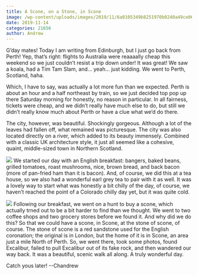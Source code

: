 ```yaml
---
title: A Scone, on a Stone, in Scone
image: /wp-content/uploads/images/2019/11/6a0105349b8251970b0240a49ce06a200c-800wi.jpg
date: 2019-11-14
categories: 21656
author: Andrew
---
```

G’day mates! Today I am writing from Edinburgh, but I just go back from Perth! Yep, that’s right: flights to Australia were reaaaally cheap this weekend so we just couldn’t resist a trip down under! It was great! We saw a koala, had a Tim Tam Slam, and… yeah… just kidding. We went to Perth, Scotland, haha.

Which, I have to say, was actually a lot more fun than we expected. Perth is about an hour and a half northeast by train, so we just decided top pop up there Saturday morning for honestly, no reason in particular. In all fairness, tickets were cheap, and we didn’t really have much else to do, but still we didn’t really know much about Perth or have a clue what we’d do there.

The city, however, was beautiful. Shockingly gorgeous. Although a lot of the leaves had fallen off, what remained was picturesque. The city was also located directly on a river, which added to its beauty immensely. Combined with a classic UK architecture style, it just all seemed like a cohesive, quaint, middle-sized town in Northern Scotland.


![](/images/2019/11/6a0105349b8251970b0240a49ce077200c-800wi.jpg)
We started our day with an English breakfast: bangers, baked beans, grilled tomatoes, roast mushrooms, nice, brown bread, and back bacon (more of pan-fried ham than it is bacon). And, of course, we did this at a tea house, so we also had a wonderful earl grey tea to pair with it as well. It was a lovely way to start what was honestly a bit chilly of the day, of course, we haven’t reached the point of a Colorado chilly day yet, but it was quite cold.


![](/images/2019/11/6a0105349b8251970b0240a4c617ba200d-800wi.png)
Following our breakfast, we went on a hunt to buy a scone, which actually trned out to be a bit harder to find than we thought. We went to two coffee shops and two grocery stores before we found it. And why did we do this? So that we could have a scone, in Scone, at the stone of scone, of course. The stone of scone is a red sandstone used for the English coronation; the original is in London, but the home of it is in Scone, an area just a mile North of Perth. So, we went there, took some photos, found Excalibur, failed to pull Excalibur out of its fake rock, and then wandered our way back. It was a beautiful, scenic walk all along. A truly wonderful day.

Catch yous later!
--Chandrew
